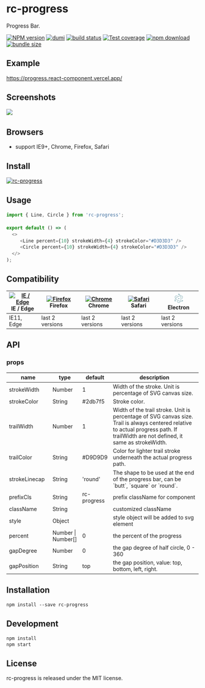 # rc-progress

Progress Bar.

[![NPM version][npm-image]][npm-url] [![dumi](https://img.shields.io/badge/docs%20by-dumi-blue?style=flat-square)](https://github.com/umijs/dumi) [![build status][github-actions-image]][github-actions-url] [![Test coverage][coveralls-image]][coveralls-url] [![npm download][download-image]][download-url] [![bundle size][bundlephobia-image]][bundlephobia-url]

[npm-image]: http://img.shields.io/npm/v/rc-progress.svg?style=flat-square
[npm-url]: http://npmjs.org/package/rc-progress
[github-actions-image]: https://github.com/react-component/progress/workflows/CI/badge.svg
[github-actions-url]: https://github.com/react-component/progress/actions
[circleci-image]: https://img.shields.io/circleci/react-component/progress/master?style=flat-square
[circleci-url]: https://circleci.com/gh/react-component/progress
[coveralls-image]: https://img.shields.io/coveralls/react-component/progress.svg?style=flat-square
[coveralls-url]: https://coveralls.io/r/react-component/progress?branch=master
[david-url]: https://david-dm.org/react-component/progress
[david-image]: https://david-dm.org/react-component/progress/status.svg?style=flat-square
[david-dev-url]: https://david-dm.org/react-component/progress?type=dev
[david-dev-image]: https://david-dm.org/react-component/progress/dev-status.svg?style=flat-square
[download-image]: https://img.shields.io/npm/dm/rc-progress.svg?style=flat-square
[download-url]: https://npmjs.org/package/rc-progress
[bundlephobia-url]: https://bundlephobia.com/result?p=rc-progress
[bundlephobia-image]: https://badgen.net/bundlephobia/minzip/rc-progress

## Example

https://progress.react-component.vercel.app/

## Screenshots

<img src="https://t.alipayobjects.com/images/T12p8gXjpgXXXXXXXX.gif" />

## Browsers

* support IE9+, Chrome, Firefox, Safari

## Install

[![rc-progress](https://nodei.co/npm/rc-progress.png)](https://npmjs.org/package/rc-progress)

## Usage

```js
import { Line, Circle } from 'rc-progress';

export default () => (
  <>
     <Line percent={10} strokeWidth={4} strokeColor="#D3D3D3" />
     <Circle percent={10} strokeWidth={4} strokeColor="#D3D3D3" /> 
  </>
);
```

## Compatibility

| [<img src="https://raw.githubusercontent.com/alrra/browser-logos/master/src/edge/edge_48x48.png" alt="IE / Edge" width="24px" height="24px" />](http://godban.github.io/browsers-support-badges/)<br>IE / Edge | [<img src="https://raw.githubusercontent.com/alrra/browser-logos/master/src/firefox/firefox_48x48.png" alt="Firefox" width="24px" height="24px" />](http://godban.github.io/browsers-support-badges/)<br>Firefox | [<img src="https://raw.githubusercontent.com/alrra/browser-logos/master/src/chrome/chrome_48x48.png" alt="Chrome" width="24px" height="24px" />](http://godban.github.io/browsers-support-badges/)<br>Chrome | [<img src="https://raw.githubusercontent.com/alrra/browser-logos/master/src/safari/safari_48x48.png" alt="Safari" width="24px" height="24px" />](http://godban.github.io/browsers-support-badges/)<br>Safari | [<img src="https://raw.githubusercontent.com/alrra/browser-logos/master/src/electron/electron_48x48.png" alt="Electron" width="24px" height="24px" />](http://godban.github.io/browsers-support-badges/)<br>Electron |
| --- | --- | --- | --- | --- |
| IE11, Edge | last 2 versions | last 2 versions | last 2 versions | last 2 versions |

## API

### props

<table class="table table-bordered table-striped">
  <thead>
  <tr>
    <th style="width: 100px;">name</th>
    <th style="width: 50px;">type</th>
    <th style="width: 50px;">default</th>
    <th>description</th>
  </tr>
  </thead>
  <tbody>
    <tr>
      <td>strokeWidth</td>
      <td>Number</td>
      <td>1</td>
      <td>Width of the stroke. Unit is percentage of SVG canvas size.</td>
    </tr>
    <tr>
      <td>strokeColor</td>
      <td>String</td>
      <td>#2db7f5</td>
      <td>Stroke color.</td>
    </tr>
    <tr>
      <td>trailWidth</td>
      <td>Number</td>
      <td>1</td>
      <td>Width of the trail stroke. Unit is percentage of SVG canvas size. Trail is always centered relative to actual progress path. If trailWidth are not defined, it same as strokeWidth.</td>
    </tr>
    <tr>
      <td>trailColor</td>
      <td>String</td>
      <td>#D9D9D9</td>
      <td>Color for lighter trail stroke underneath the actual progress path.</td>
    </tr>
    <tr>
		  <td>strokeLinecap</td>
		  <td>String</td>
		  <td>'round'</td>
		  <td>The shape to be used at the end of the progress bar, can be `butt`, `square` or `round`.</td>
		</tr>
    <tr>
      <td>prefixCls</td>
      <td>String</td>
      <td>rc-progress</td>
      <td>prefix className for component</td>
    </tr>
    <tr>
      <td>className</td>
      <td>String</td>
      <td></td>
      <td>customized className</td>
    </tr>
    <tr>
      <td>style</td>
      <td>Object</td>
      <td></td>
      <td>style object will be added to svg element</td>
    </tr>
    <tr>
      <td>percent</td>
      <td>Number | Number[]</td>
      <td>0</td>
      <td>the percent of the progress</td>
    </tr>
    <tr>
      <td>gapDegree</td>
      <td>Number</td>
      <td>0</td>
      <td>the gap degree of half circle, 0 - 360</td>
    </tr>
    <tr>
      <td>gapPosition</td>
      <td>String</td>
      <td>top</td>
      <td>the gap position, value: top, bottom, left, right. </td>
    </tr>
  </tbody>
</table>

## Installation

```
npm install --save rc-progress
```

## Development

```
npm install
npm start
```

## License

rc-progress is released under the MIT license.
